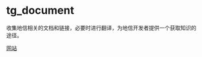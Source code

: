 # tg_document
收集地信相关的文档和链接，必要时进行翻译，为地信开发者提供一个获取知识的途径。

[网站](https://velvety-twilight-f6f4e3.netlify.app)

